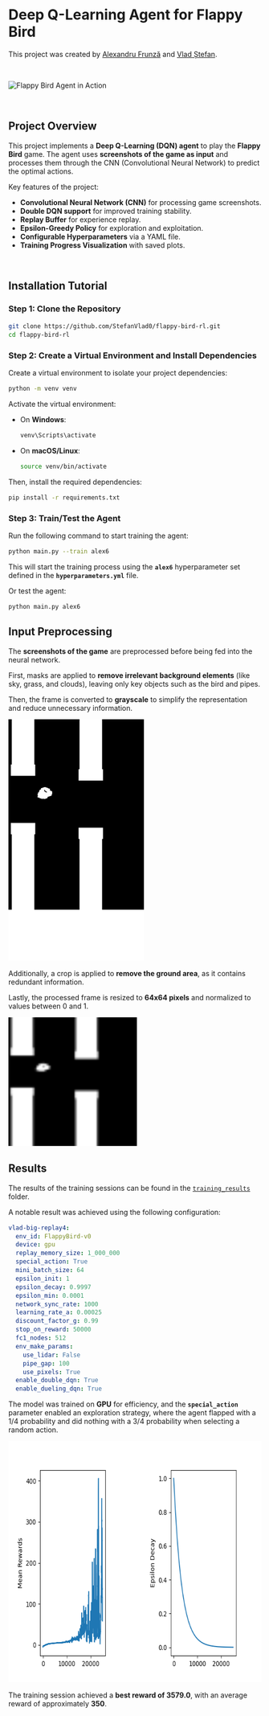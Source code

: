 # Deep Q-Learning Agent for Flappy Bird

This project was created by [Alexandru Frunză](https://github.com/alexfrunza) and [Vlad Ștefan](https://github.com/StefanVlad0).

<br>

![Flappy Bird Agent in Action](imgs/playing.gif)

<br>

## Project Overview

This project implements a **Deep Q-Learning (DQN) agent** to play the **Flappy Bird** game. The agent uses **screenshots of the game as input** and processes them through the CNN (Convolutional Neural Network) to predict the optimal actions.


Key features of the project:
- **Convolutional Neural Network (CNN)** for processing game screenshots.
- **Double DQN support** for improved training stability.
- **Replay Buffer** for experience replay.
- **Epsilon-Greedy Policy** for exploration and exploitation.
- **Configurable Hyperparameters** via a YAML file.
- **Training Progress Visualization** with saved plots.

<br>

## Installation Tutorial

### Step 1: Clone the Repository

```bash
git clone https://github.com/StefanVlad0/flappy-bird-rl.git
cd flappy-bird-rl
```

### Step 2: Create a Virtual Environment and Install Dependencies
Create a virtual environment to isolate your project dependencies:
```bash
python -m venv venv
```
Activate the virtual environment:
- On **Windows**:
  ```bash
  venv\Scripts\activate
  ```
- On **macOS/Linux**:
  ```bash
  source venv/bin/activate
  ```

Then, install the required dependencies:
```bash
pip install -r requirements.txt
```

### Step 3: Train/Test the Agent
Run the following command to start training the agent:
```bash
python main.py --train alex6
```

This will start the training process using the **`alex6`** hyperparameter set defined in the **`hyperparameters.yml`** file.

Or test the agent:
```bash
python main.py alex6
```

## Input Preprocessing

The **screenshots of the game** are preprocessed before being fed into the neural network.

First, masks are applied to **remove irrelevant background elements** (like sky, grass, and clouds), leaving only key objects such as the bird and pipes.

Then, the frame is converted to **grayscale** to simplify the representation and reduce unnecessary information.

<img src="imgs/frame_grayscaled_without_bg.png" width="270" height="480">

Additionally, a crop is applied to **remove the ground area**, as it contains redundant information.

Lastly, the processed frame is resized to **64x64 pixels** and normalized to values between 0 and 1.
   
<img src="imgs/scaled_frame.png" width="256" height="256">

## Results

The results of the training sessions can be found in the [`training_results`](training_results) folder.

A notable result was achieved using the following configuration:

```yaml
vlad-big-replay4:
  env_id: FlappyBird-v0
  device: gpu
  replay_memory_size: 1_000_000
  special_action: True
  mini_batch_size: 64
  epsilon_init: 1
  epsilon_decay: 0.9997
  epsilon_min: 0.0001
  network_sync_rate: 1000
  learning_rate_a: 0.00025
  discount_factor_g: 0.99
  stop_on_reward: 50000
  fc1_nodes: 512
  env_make_params:
    use_lidar: False
    pipe_gap: 100
    use_pixels: True
  enable_double_dqn: True
  enable_dueling_dqn: True
```

The model was trained on **GPU** for efficiency, and the **`special_action`** parameter enabled an exploration strategy, where the agent flapped with a 1/4 probability and did nothing with a 3/4 probability when selecting a random action.

<img src="training_results/vlad-big-replay4.png" width="640" height="480">

The training session achieved a **best reward of 3579.0**, with an average reward of approximately **350**.